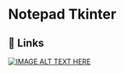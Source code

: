 # Notepad Tkinter

## 🔗 Links
[![IMAGE ALT TEXT HERE](https://img.youtube.com/vi/YOUTUBE_VIDEO_ID_HERE/0.jpg)](https://www.youtube.com/watch?v=cMWNwJndur0)
